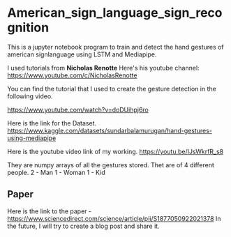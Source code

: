 # American_sign_language_sign_recognition
This is a jupyter notebook program to train and detect the hand gestures of american signlanguage using LSTM and Mediapipe.

I used tutorials from **Nicholas Renotte**
Here's his youtube channel: https://www.youtube.com/c/NicholasRenotte

You can find the tutorial that I used to create the gesture detection in the following video.

https://www.youtube.com/watch?v=doDUihpj6ro

Here is the link for the Dataset.
https://www.kaggle.com/datasets/sundarbalamurugan/hand-gestures-using-mediapipe

Here is the youtube video link of my working.
https://youtu.be/IJsWkrfR_s8

They are numpy arrays of all the gestures stored.
Thet are of 4 different people.
2 - Man
1 - Woman
1 - Kid

## Paper
Here is the link to the paper -  https://www.sciencedirect.com/science/article/pii/S1877050922021378
In the future, I will try to create a blog post and share it.



